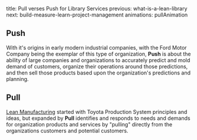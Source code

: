 title: Pull verses Push for Library Services
previous: what-is-a-lean-library
next: build-measure-learn-project-management
animations: pullAnimation

## Push 


With it's origins in early modern industrial companies, with the Ford Motor Company 
being the exemplar of this type of organization, **Push** is about the ability of 
large companies and organizations to accurately predict and mold demand of 
customers, organize their operations around those predictions, and then sell those
products based upon the organization's predictions and planning. 


## Pull
[Lean Manufacturing](https://en.wikipedia.org/wiki/Lean_manufacturing)
started with Toyota Production System principles and ideas, but expanded by 
**Pull** identifies and responds to needs and demands for organization products 
and services by "pulling" directly from the organizations customers and potential 
customers. 


<div id="pull-img"></div>

